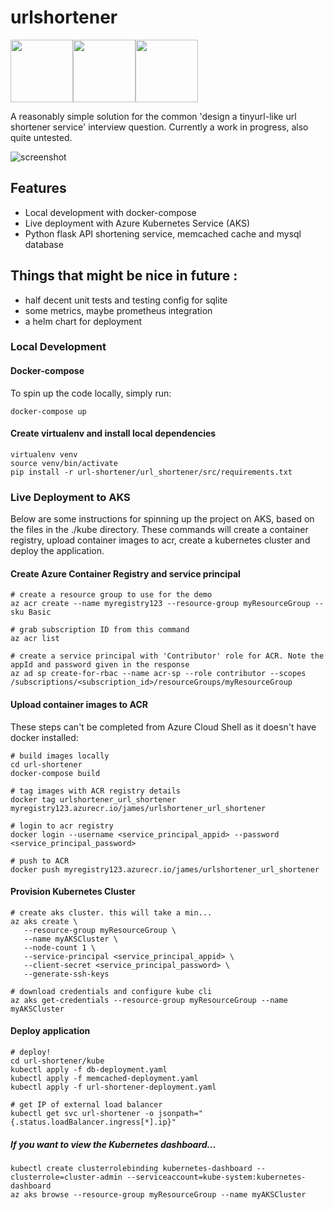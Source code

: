 # urlshortener
<img src="https://img.stackshare.io/service/9133/Azure-Container-Service_COLOR-300x300.png" width="100"><img src="https://i0.wp.com/codeblog.dotsandbrackets.com/wp-content/uploads/2016/10/compose-logo.jpg?resize=262%2C285" width="100"><img src="https://qph.fs.quoracdn.net/main-qimg-28cadbd02699c25a88e5c78d73c7babc" width="100">


A reasonably simple solution for the common 'design a tinyurl-like url shortener service' interview question. Currently a work in progress, also quite untested.

![screenshot](https://i.imgur.com/qsERkqI.png)

## Features
- Local development with docker-compose
- Live deployment with Azure Kubernetes Service (AKS)
- Python flask API shortening service, memcached cache and mysql database

## Things that might be nice in future :
- half decent unit tests and testing config for sqlite
- some metrics, maybe prometheus integration
- a helm chart for deployment

### Local Development
#### Docker-compose
To spin up the code locally, simply run:
```
docker-compose up
```

#### Create virtualenv and install local dependencies
```
virtualenv venv
source venv/bin/activate
pip install -r url-shortener/url_shortener/src/requirements.txt
```

### Live Deployment to AKS
Below are some instructions for spinning up the project on AKS, based on the files in the ./kube directory. These commands will create a container registry, upload container images to acr, create a kubernetes cluster and deploy the application. 

#### Create Azure Container Registry and service principal
```
# create a resource group to use for the demo
az acr create --name myregistry123 --resource-group myResourceGroup --sku Basic

# grab subscription ID from this command
az acr list 

# create a service principal with 'Contributor' role for ACR. Note the appId and password given in the response
az ad sp create-for-rbac --name acr-sp --role contributor --scopes /subscriptions/<subscription_id>/resourceGroups/myResourceGroup
```

#### Upload container images to ACR
These steps can't be completed from Azure Cloud Shell as it doesn't have docker installed:
```
# build images locally
cd url-shortener
docker-compose build

# tag images with ACR registry details
docker tag urlshortener_url_shortener myregistry123.azurecr.io/james/urlshortener_url_shortener

# login to acr registry
docker login --username <service_principal_appid> --password <service_principal_password>

# push to ACR
docker push myregistry123.azurecr.io/james/urlshortener_url_shortener
```

#### Provision Kubernetes Cluster
```
# create aks cluster. this will take a min...
az aks create \
   --resource-group myResourceGroup \
   --name myAKSCluster \
   --node-count 1 \
   --service-principal <service_principal_appid> \
   --client-secret <service_principal_password> \
   --generate-ssh-keys

# download credentials and configure kube cli
az aks get-credentials --resource-group myResourceGroup --name myAKSCluster
```

#### Deploy application
```
# deploy!
cd url-shortener/kube
kubectl apply -f db-deployment.yaml
kubectl apply -f memcached-deployment.yaml
kubectl apply -f url-shortener-deployment.yaml

# get IP of external load balancer
kubectl get svc url-shortener -o jsonpath="{.status.loadBalancer.ingress[*].ip}"
```

##### If you want to view the Kubernetes dashboard...
```
kubectl create clusterrolebinding kubernetes-dashboard --clusterrole=cluster-admin --serviceaccount=kube-system:kubernetes-dashboard
az aks browse --resource-group myResourceGroup --name myAKSCluster
```

